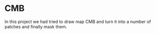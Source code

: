 # CMB
In this project we had tried to draw map CMB and turn it into a number of patches and finally mask them.
